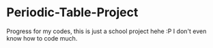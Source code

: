 # Periodic-Table-Project
Progress for my codes,
this is just a school project hehe :P
I don't even know how to code much.
